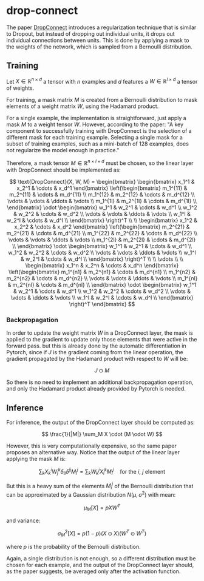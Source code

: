 # drop-connect

The paper [DropConnect](http://yann.lecun.com/exdb/publis/pdf/wan-icml-13.pdf) introduces a regularization technique that is similar to Dropout, but instead of dropping out individual units, it drops out individual connections between units. This is done by applying a mask to the weights of the network, which is sampled from a Bernoulli distribution.


## Training

Let $X \in \mathbb{R}^{n \times d}$ a tensor with $n$ examples and $d$ features a $W \in \mathbb{R}^{l \times d}$ a tensor of weights.

For training, a mask matrix $M$ is created from a Bernoulli distribution to mask elements of a weight matrix $W$, using the Hadamard product.

For a single example, the implementation is straightforward, just apply a mask $M$ to a weight tensor $W$. However, according to the paper: "A key component to successfully training with DropConnect is the selection of a different mask for each training example. Selecting a single mask for a subset of training examples, such as a mini-batch of 128 examples, does not regularize the model enough in practice."

Therefore, a mask tensor $M \in \mathbb{R}^{n \times l \times d}$ must be chosen, so the linear layer with DropConnect should be implemented as:

$$ \text{DropConnect}(X, W, M) = \begin{bmatrix}
    \begin{bmatrix}  x_1^1 & x_2^1 & \cdots & x_d^1 \end{bmatrix}
    \left(\begin{bmatrix}
        m_1^{11} & m_2^{11} & \cdots & m_d^{11} \\
        m_1^{12} & m_2^{12} & \cdots & m_d^{12} \\
        \vdots & \vdots & \ddots & \vdots \\
        m_1^{1l} & m_2^{1l} & \cdots & m_d^{1l} \\
    \end{bmatrix} \odot \begin{bmatrix}
        w_1^1 & w_2^1 & \cdots & w_d^1 \\
        w_1^2 & w_2^2 & \cdots & w_d^2 \\
        \vdots & \vdots & \ddots & \vdots \\
        w_1^l & w_2^l & \cdots & w_d^l \\
    \end{bmatrix}
    \right)^T \\
    \\
    \begin{bmatrix}  x_1^2 & x_2^2 & \cdots & x_d^2 \end{bmatrix}
    \left(\begin{bmatrix}
        m_2^{21} & m_2^{21} & \cdots & m_d^{21} \\
        m_1^{22} & m_2^{22} & \cdots & m_d^{22} \\
        \vdots & \vdots & \ddots & \vdots \\
        m_1^{2l} & m_2^{2l} & \cdots & m_d^{2l} \\
    \end{bmatrix} \odot \begin{bmatrix}
        w_1^1 & w_2^1 & \cdots & w_d^1 \\
        w_1^2 & w_2^2 & \cdots & w_d^2 \\
        \vdots & \vdots & \ddots & \vdots \\
        w_1^l & w_2^l & \cdots & w_d^l \\
    \end{bmatrix}
    \right)^T \\
    \\ \vdots   \\
    \\
    \begin{bmatrix}  x_1^n & x_2^n & \cdots & x_d^n \end{bmatrix}
    \left(\begin{bmatrix}
        m_1^{n1} & m_2^{n1} & \cdots & m_d^{n1} \\
        m_1^{n2} & m_2^{n2} & \cdots & m_d^{n2} \\
        \vdots & \vdots & \ddots & \vdots \\
        m_1^{nl} & m_2^{nl} & \cdots & m_d^{nl} \\
    \end{bmatrix} \odot \begin{bmatrix}
        w_1^1 & w_2^1 & \cdots & w_d^1 \\
        w_1^2 & w_2^2 & \cdots & w_d^2 \\
        \vdots & \vdots & \ddots & \vdots \\
        w_1^l & w_2^l & \cdots & w_d^l \\
    \end{bmatrix}
    \right)^T
\end{bmatrix} $$


### Backpropagation

In order to update the weight matrix $W$ in a DropConnect layer, the mask is applied to the gradient to update only those elements that were active in the forward pass. but this is already done by the automatic differentiation in Pytorch, since if $J$ is the gradient coming from the linear operation, the gradient propagated by the Hadamard product with respect to $W$ will be:

$$ J \odot M $$

So there is no need to implement an additional backpropagation operation, and only the Hadamard product already provided by Pytorch is needed. 


## Inference

For inference, the output of the DropConnect layer should be computed as:


$$ \frac{1}{|M|} \sum_M X \cdot (M \odot W) $$

However, this is very computationally expensive, so the same paper proposes an alternative way.
Notice that the output of the linear layer applying the mask $M$ is:


$$ \sum_k X_k^i W_j^k \delta_{ii} \delta^{jj} M_i^j = \sum_k W_k^j X_i^k M_i^j \quad \text{for the $i$, $j$ element}$$

But this is a heavy sum of the elements $M_i^j$ of the Bernoulli distribution that can be approximated by a Gaussian distribution $N(\mu,\sigma^2)$ with mean:

$$ \mu_M[X] = p X W^T $$

and variance:

$$ \sigma^2_M[X] = p(1 - p) (X \odot X) (W^T \odot W^T) $$

where $p$ is the probability of the Bernoulli distribution.

Again, a single distribution is not enough, so a different distribution must be chosen for each example, and the output of the DropConnect layer should, as the paper suggests, be averaged only after the activation function.